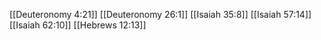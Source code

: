 [[Deuteronomy 4:21]]
[[Deuteronomy 26:1]]
[[Isaiah 35:8]]
[[Isaiah 57:14]]
[[Isaiah 62:10]]
[[Hebrews 12:13]]
